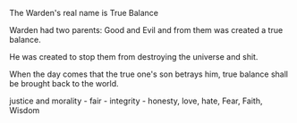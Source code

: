 
The Warden's real name is True Balance

Warden had two parents: Good and Evil and from them was created a true balance. 

He was created to stop them from destroying the universe and shit. 


When the day comes that the true one's son betrays him, true balance shall be brought back to the world.


justice and morality - fair - integrity - honesty, love, hate, Fear, Faith, Wisdom
